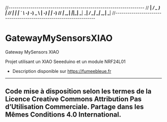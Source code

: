 //--------------------------------------------------------------------
//   __|              _/           _ )  |
//   _| |  |   ` \    -_)   -_)    _ \  |   -_)  |  |   -_)
//  _| \_,_| _|_|_| \___| \___|   ___/ _| \___| \_,_| \___|
//--------------------------------------------------------------------
# GatewayMySensorsXIAO

Gateway MySensors XIAO

Projet utilisant un XIAO Seeeduino et un module NRF24L01

- Description disponible sur https://fumeebleue.fr

------------------------------------------------------------------------------------
Code mise à disposition selon les termes de la Licence Creative Commons Attribution
Pas d’Utilisation Commerciale.
Partage dans les Mêmes Conditions 4.0 International.
------------------------------------------------------------------------------------